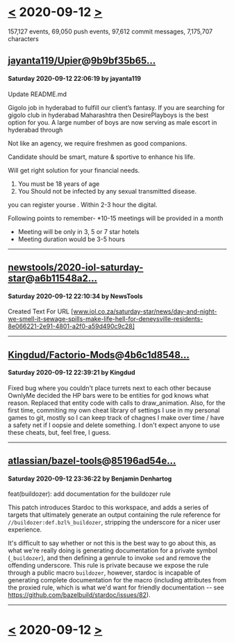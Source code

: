 # [<](2020-09-11.md) 2020-09-12 [>](2020-09-13.md)

157,127 events, 69,050 push events, 97,612 commit messages, 7,175,707 characters


## [jayanta119/Upier](https://github.com/jayanta119/Upier)@[9b9bf35b65...](https://github.com/jayanta119/Upier/commit/9b9bf35b656b7c194627f8a7a4d172a7088858f4)
#### Saturday 2020-09-12 22:06:19 by jayanta119

Update README.md

Gigolo job in hyderabad to fulfill our client’s fantasy. If you are searching for gigolo club in hyderabad Maharashtra then DesirePlayboys is the best option for you. A large number of boys are now serving as male escort in hyderabad through 

Not like an agency, we require freshmen as good companions.

Candidate should be smart, mature & sportive to enhance his life.

Will get right solution for your financial needs.

1) You must be 18 years of age
2) You Should not be infected by any sexual transmitted disease.

you can register yourse
. Within 2-3 hour the digital.


Following points to remember-
*10-15 meetings will be provided in a month
* Meeting will be only in 3, 5 or 7 star hotels
* Meeting duration would be 3-5 hours

---
## [newstools/2020-iol-saturday-star](https://github.com/newstools/2020-iol-saturday-star)@[a6b11548a2...](https://github.com/newstools/2020-iol-saturday-star/commit/a6b11548a21d786a7d9be3057984c1d04ed6a3c7)
#### Saturday 2020-09-12 22:10:34 by NewsTools

Created Text For URL [www.iol.co.za/saturday-star/news/day-and-night-we-smell-it-sewage-spills-make-life-hell-for-deneysville-residents-8e066221-2e91-4801-a2f0-a59d490c9c28]

---
## [Kingdud/Factorio-Mods](https://github.com/Kingdud/Factorio-Mods)@[4b6c1d8548...](https://github.com/Kingdud/Factorio-Mods/commit/4b6c1d8548ad9a25ff8fc3fea16c81caf62d81e4)
#### Saturday 2020-09-12 22:39:21 by Kingdud

Fixed bug where you couldn't place turrets next to each other because OwnlyMe decided the HP bars were to be entities for god knows what reason. Replaced that entity code with calls to draw_animation. Also, for the first time, commiting my own cheat library of settings I use in my personal games to git, mostly so I can keep track of chagnes I make over time / have a safety net if I oopsie and delete something. I don't expect anyone to use these cheats, but, feel free, I guess.

---
## [atlassian/bazel-tools](https://github.com/atlassian/bazel-tools)@[85196ad54e...](https://github.com/atlassian/bazel-tools/commit/85196ad54e1493fdb21459a7112b8985983dbf81)
#### Saturday 2020-09-12 23:36:22 by Benjamin Denhartog

feat(buildozer): add documentation for the buildozer rule

This patch introduces Stardoc to this workspace, and adds a series of
targets that ultimately generate an output containing the rule reference
for `//buildozer:def.bzl%_buildozer`, stripping the underscore for a
nicer user experience.

It's difficult to say whether or not this is the best way to go about
this, as what we're really doing is generating documentation for a
private symbol (`_buildozer`), and then defining a genrule to invoke
`sed` and remove the offending underscore. This rule is private because
we expose the rule through a public macro `buildozer`, however, stardoc
is incapable of generating complete documentation for the macro
(including attributes from the proxied rule, which is what we'd want for
friendly documentation -- see https://github.com/bazelbuild/stardoc/issues/82).

---

# [<](2020-09-11.md) 2020-09-12 [>](2020-09-13.md)


